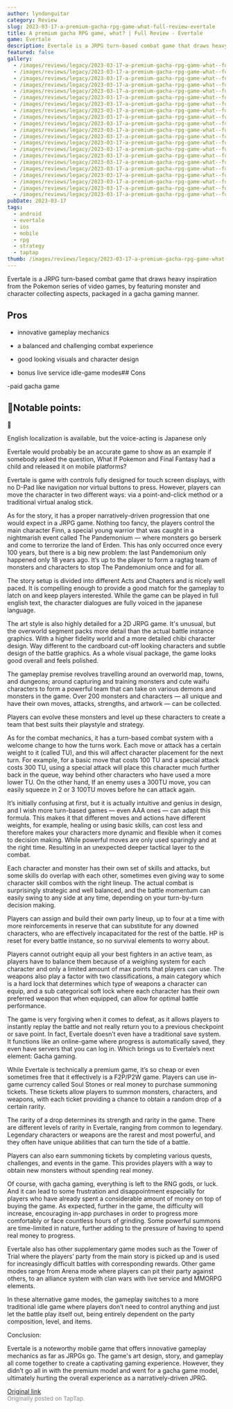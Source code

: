 ```yaml
---
author: lyndonguitar
category: Review
slug: 2023-03-17-a-premium-gacha-rpg-game-what-full-review-evertale
title: A premium gacha RPG game, what? | Full Review - Evertale
game: Evertale
description: Evertale is a JRPG turn-based combat game that draws heavy inspiration from the Pokemon series of video games, by featuring monster and character collecting aspects, packaged in a gacha gaming manner.
featured: false
gallery:
  - /images/reviews/legacy/2023-03-17-a-premium-gacha-rpg-game-what--full-review---evertale-0.avif
  - /images/reviews/legacy/2023-03-17-a-premium-gacha-rpg-game-what--full-review---evertale-1.avif
  - /images/reviews/legacy/2023-03-17-a-premium-gacha-rpg-game-what--full-review---evertale-2.avif
  - /images/reviews/legacy/2023-03-17-a-premium-gacha-rpg-game-what--full-review---evertale-3.avif
  - /images/reviews/legacy/2023-03-17-a-premium-gacha-rpg-game-what--full-review---evertale-4.avif
  - /images/reviews/legacy/2023-03-17-a-premium-gacha-rpg-game-what--full-review---evertale-5.avif
  - /images/reviews/legacy/2023-03-17-a-premium-gacha-rpg-game-what--full-review---evertale-6.avif
  - /images/reviews/legacy/2023-03-17-a-premium-gacha-rpg-game-what--full-review---evertale-7.avif
  - /images/reviews/legacy/2023-03-17-a-premium-gacha-rpg-game-what--full-review---evertale-8.avif
  - /images/reviews/legacy/2023-03-17-a-premium-gacha-rpg-game-what--full-review---evertale-9.avif
  - /images/reviews/legacy/2023-03-17-a-premium-gacha-rpg-game-what--full-review---evertale-10.avif
  - /images/reviews/legacy/2023-03-17-a-premium-gacha-rpg-game-what--full-review---evertale-11.avif
  - /images/reviews/legacy/2023-03-17-a-premium-gacha-rpg-game-what--full-review---evertale-12.avif
  - /images/reviews/legacy/2023-03-17-a-premium-gacha-rpg-game-what--full-review---evertale-13.avif
  - /images/reviews/legacy/2023-03-17-a-premium-gacha-rpg-game-what--full-review---evertale-14.avif
  - /images/reviews/legacy/2023-03-17-a-premium-gacha-rpg-game-what--full-review---evertale-15.avif
  - /images/reviews/legacy/2023-03-17-a-premium-gacha-rpg-game-what--full-review---evertale-16.avif
  - /images/reviews/legacy/2023-03-17-a-premium-gacha-rpg-game-what--full-review---evertale-17.avif
  - /images/reviews/legacy/2023-03-17-a-premium-gacha-rpg-game-what--full-review---evertale-18.avif
  - /images/reviews/legacy/2023-03-17-a-premium-gacha-rpg-game-what--full-review---evertale-19.avif
  - /images/reviews/legacy/2023-03-17-a-premium-gacha-rpg-game-what--full-review---evertale-20.avif
pubDate: 2023-03-17
tags:
  - android
  - evertale
  - ios
  - mobile
  - rpg
  - strategy
  - taptap
thumb: /images/reviews/legacy/2023-03-17-a-premium-gacha-rpg-game-what--full-review---evertale-0.avif
---
```


Evertale is a JRPG turn-based combat game that draws heavy inspiration from the Pokemon series of video games, by featuring monster and character collecting aspects, packaged in a gacha gaming manner.




## Pros



- innovative gameplay mechanics


- a balanced and challenging combat experience


- good looking visuals and character design


- bonus live service idle-game modes## Cons


-paid gacha game


## 📝Notable points:

📝

English localization is available, but the voice-acting is Japanese only

Evertale would probably be an accurate game to show as an example if somebody asked the question, What If Pokemon and Final Fantasy had a child and released it on mobile platforms?

Evertale is game with controls fully designed for touch screen displays, with no D-Pad like navigation nor virtual buttons to press. However, players can move the character in two different ways: via a point-and-click method or a traditional virtual analog stick.

As for the story, it has a proper narratively-driven progression that one would expect in a JRPG game. Nothing too fancy, the players control the main character Finn, a special young warrior that was caught in a nightmarish event called The Pandemonium — where monsters go berserk and come to terrorize the land of Erden. This has only occurred once every 100 years, but there is a big new problem: the last Pandemonium only happened only 18 years ago. It’s up to the player to form a ragtag team of monsters and characters to stop The Pandemonium once and for all.

The story setup is divided into different Acts and Chapters and is nicely well paced. It is compelling enough to provide a good match for the gameplay to latch on and keep players interested. While the game can be played in full english text, the character dialogues are fully voiced in the japanese language.

The art style is also highly detailed for a 2D JRPG game. It's unusual, but the overworld segment packs more detail than the actual battle instance graphics. With a higher fidelity world and a more detailed chibi character design. Way different to the cardboard cut-off looking characters and subtle design of the battle graphics. As a whole visual package, the game looks good overall and feels polished.

The gameplay premise revolves travelling around an overworld map, towns, and dungeons; around capturing and training monsters and cute waifu characters to form a powerful team that can take on various demons and monsters in the game. Over 200 monsters and characters  — all unique and have their own moves, attacks, strengths, and artwork — can be collected.

Players can evolve these monsters and level up these characters to create a team that best suits their playstyle and strategy.

As for the combat mechanics, it has a turn-based combat system with a welcome change to how the turns work. Each move or attack has a certain weight to it (called TU), and this will affect character placement for the next turn. For example, for a basic move that costs 100 TU and a special attack costs 300 TU, using a special attack will place this character much further back in the queue, way behind other characters who have used a more lower TU. On the other hand, If an enemy uses a 300TU move, you can easily squeeze in 2 or 3 100TU moves before he can attack again.

It’s initially confusing at first, but it is actually intuitive and genius in design, and I wish more turn-based games — even AAA ones — can adapt this formula. This makes it that different moves and actions have different weights, for example, healing or using basic skills, can cost less and therefore makes your characters more dynamic and flexible when it comes to decision making. While powerful moves are only used sparingly and at the right time. Resulting in an unexpected deeper tactical layer to the combat.

Each character and monster has their own set of skills and attacks, but some skills do overlap with each other, sometimes even giving way to some character skill combos with the right lineup. The actual combat is surprisingly strategic and well balanced, and the battle momentum can easily swing to any side at any time, depending on your turn-by-turn decision making.

Players can assign and build their own party lineup, up to four at a time with more reinforcements in reserve that can substitute for any downed characters, who are effectively incapacitated for the rest of the battle. HP is reset for every battle instance, so no survival elements to worry about.

Players cannot outright equip all your best fighters in an active team, as players have to balance them because of a weighing system for each character and only a limited amount of max points that players can use. The weapons also play a factor with two classifications, a main category which is a hard lock that determines which type of weapons a character can equip, and a sub categorical soft lock where each character has their own preferred weapon that when equipped, can allow for optimal battle performance.

The game is very forgiving when it comes to defeat, as it allows players to instantly replay the battle and not really return you to a previous checkpoint or save point. In fact, Evertale doesn’t even have a traditional save system. It functions like an online-game where progress is automatically saved, they even have servers that you can log in. Which brings us to Evertale’s next element: Gacha gaming.

While Evertale is technically a premium game, it’s so cheap or even sometimes free that it effectively is a F2P/P2W game. Players can use in-game currency called Soul Stones or real money to purchase summoning tickets. These tickets allow players to summon monsters, characters, and weapons, with each ticket providing a chance to obtain a random drop of a certain rarity.

The rarity of a drop determines its strength and rarity in the game. There are different levels of rarity in Evertale, ranging from common to legendary. Legendary characters or weapons are the rarest and most powerful, and they often have unique abilities that can turn the tide of a battle.

Players can also earn summoning tickets by completing various quests, challenges, and events in the game. This provides players with a way to obtain new monsters without spending real money.

Of course, with gacha gaming, everything is left to the RNG gods, or luck. And it can lead to some frustration and disappointment especially for players who have already spent a considerable amount of money on top of buying the game. As expected, further in the game, the difficulty will increase, encouraging in-app purchases in order to progress more comfortably or face countless hours of grinding. Some powerful summons are time-limited in nature, further adding to the pressure of having to spend real money to progress.

Evertale also has other supplementary game modes such as the Tower of Trial where the players’ party from the main story is picked up and is used for increasingly difficult battles with corresponding rewards. Other game modes range from Arena mode where players can pit their party against others, to an alliance system with clan wars with live service and MMORPG elements.

In these alternative game modes, the gameplay switches to a more traditional idle game where players don’t need to control anything and just let the battle play itself out, being entirely dependent on the party composition, level, and items.

Conclusion:

Evertale is a noteworthy mobile game that offers innovative gameplay mechanics as far as JRPGs go. The game's art design, story, and gameplay all come together to create a captivating gaming experience. However, they didn’t go all in with the premium model and went for a gacha game model, ultimately hurting the overall experience as a narratively-driven JPRG.

[Original link](https://www.taptap.io/post/4820347)<br><span style="font-size: 0.95em; color: #888;">Originally posted on TapTap.</span>